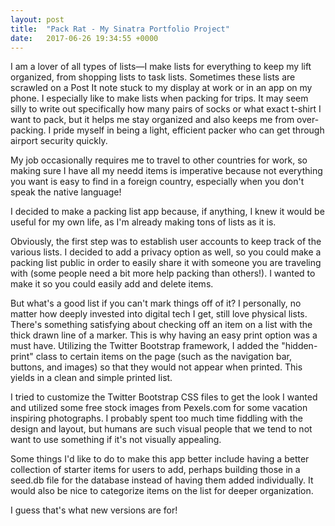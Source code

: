 ```yaml
---
layout: post
title:  "Pack Rat - My Sinatra Portfolio Project"
date:   2017-06-26 19:34:55 +0000
---
```



I am a lover of all types of lists—I make lists for everything to keep my lift organized, from shopping lists to task lists. Sometimes these lists are scrawled on a Post It note stuck to my display at work or in an app on my phone. I especially like to make lists when packing for trips. It may seem silly to write out specifically how many pairs of socks or what exact t-shirt I want to pack, but it helps me stay organized and also keeps me from over-packing. I pride myself in being a light, efficient packer who can get through airport security quickly.

My job occasionally requires me to travel to other countries for work, so making sure I have all my needd items is imperative because not everything you want is easy to find in a foreign country, especially when you don't speak the native language!

I decided to make a packing list app because, if anything, I knew it would be useful for my own life, as I'm already making tons of lists as it is.

Obviously, the first step was to establish user accounts to keep track of the various lists. I decided to add a privacy option as well, so you could make a packing list public in order to easily share it with someone you are traveling with (some people need a bit more help packing than others!). I wanted to make it so you could easily add and delete items.

But what's a good list if you can't mark things off of it? I personally, no matter how deeply invested into digital tech I get, still love physical lists. There's something satisfying about checking off an item on a list with the thick drawn line of a marker. This is why having an easy print option was a must have. Utilizing the Twitter Bootstrap framework, I added the "hidden-print" class to certain items on the page (such as the navigation bar, buttons, and images) so that they would not appear when printed. This yields in a clean and simple printed list.

I tried to customize the Twitter Bootstrap CSS files to get the look I wanted and utilized some free stock images from Pexels.com for some vacation inspiring photographs.  I probably spent too much time fiddling with the design and layout, but humans are such visual people that we tend to not want to use something if it's not visually appealing. 

Some things I'd like to do to make this app better include having a better collection of starter items for users to add, perhaps building those in a seed.db file for the database instead of having them added individually. It would also be nice to categorize items on the list for deeper organization.

I guess that's what new versions are for!
